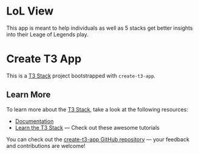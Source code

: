 # LoL View

This app is meant to help individuals as well as 5 stacks get better insights into their Leage of Legends play.

# Create T3 App

This is a [T3 Stack](https://create.t3.gg/) project bootstrapped with `create-t3-app`.

## Learn More

To learn more about the [T3 Stack](https://create.t3.gg/), take a look at the following resources:

- [Documentation](https://create.t3.gg/)
- [Learn the T3 Stack](https://create.t3.gg/en/faq#what-learning-resources-are-currently-available) — Check out these awesome tutorials

You can check out the [create-t3-app GitHub repository](https://github.com/t3-oss/create-t3-app) — your feedback and contributions are welcome!


